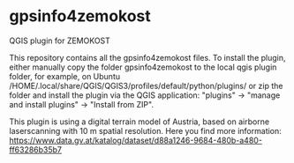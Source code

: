 # gpsinfo4zemokost
QGIS plugin for ZEMOKOST

This repository contains all the gpsinfo4zemokost files. To install the plugin, either manually copy the folder gpsinfo4zemokost to the local qgis plugin folder, for example, on Ubuntu
/HOME/.local/share/QGIS/QGIS3/profiles/default/python/plugins/
or zip the folder and install the plugin via the QGIS application: "plugins" -> "manage and install plugins" -> "Install from ZIP".

This plugin is using a digital terrain model of Austria, based on airborne laserscanning with 10 m spatial resolution. Here you find more information: https://www.data.gv.at/katalog/dataset/d88a1246-9684-480b-a480-ff63286b35b7
